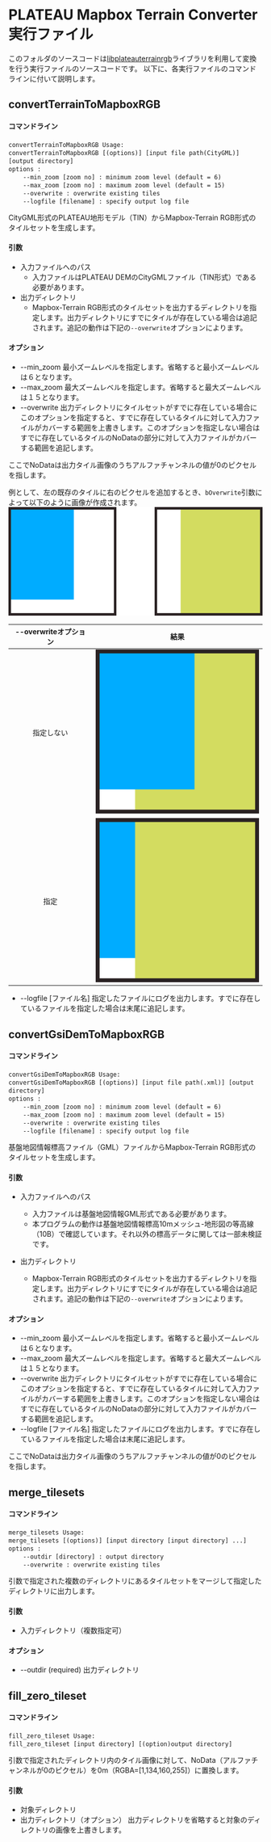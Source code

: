 # PLATEAU Mapbox Terrain Converter実行ファイル

このフォルダのソースコードは[libplateauterrainrgb](https://github.com/pacificspatial/plateau-mb-terrain-converter/tree/main/libplateauterrainrgb)ライブラリを利用して変換を行う実行ファイルのソースコードです。
以下に、各実行ファイルのコマンドラインに付いて説明します。

## convertTerrainToMapboxRGB

#### コマンドライン
```
convertTerrainToMapboxRGB Usage:
convertTerrainToMapboxRGB [(options)] [input file path(CityGML)] [output directory]
options :
    --min_zoom [zoom no] : minimum zoom level (default = 6)
    --max_zoom [zoom no] : maximum zoom level (default = 15)
    --overwrite : overwrite existing tiles
    --logfile [filename] : specify output log file
```
 CityGML形式のPLATEAU地形モデル（TIN）からMapbox-Terrain RGB形式のタイルセットを生成します。

#### 引数
- 入力ファイルへのパス
  - 入力ファイルはPLATEAU DEMのCityGMLファイル（TIN形式）である必要があります。
- 出力ディレクトリ
  - Mapbox-Terrain RGB形式のタイルセットを出力するディレクトリを指定します。出力ディレクトリにすでにタイルが存在している場合は追記されます。追記の動作は下記の`--overwrite`オプションによります。

#### オプション
- --min_zoom
  最小ズームレベルを指定します。省略すると最小ズームレベルは６となります。
- --max_zoom
  最大ズームレベルを指定します。省略すると最大ズームレベルは１５となります。
- --overwrite
  出力ディレクトリにタイルセットがすでに存在している場合にこのオプションを指定すると、すでに存在しているタイルに対して入力ファイルがカバーする範囲を上書きします。このオプションを指定しない場合はすでに存在しているタイルのNoDataの部分に対して入力ファイルがカバーする範囲を追記します。

ここでNoDataは出力タイル画像のうちアルファチャンネルの値が0のピクセルを指します。

例として、左の既存のタイルに右のピクセルを追加するとき、`bOverwrite`引数によって以下のように画像が作成されます。
![orig image](../img/orig_tile.png)

| --overwriteオプション |                 結果                 |
| :-------------------: | :----------------------------------: |
|      指定しない       | ![false](../img/overwrite-false.png) |
|         指定          |  ![true](../img/overwrite-true.png)  |


- --logfile [ファイル名]
  指定したファイルにログを出力します。すでに存在しているファイルを指定した場合は末尾に追記します。

## convertGsiDemToMapboxRGB

#### コマンドライン
```
convertGsiDemToMapboxRGB Usage:
convertGsiDemToMapboxRGB [(options)] [input file path(.xml)] [output directory]
options :
    --min_zoom [zoom no] : minimum zoom level (default = 6)
    --max_zoom [zoom no] : maximum zoom level (default = 15)
    --overwrite : overwrite existing tiles
    --logfile [filename] : specify output log file
```
基盤地図情報標高ファイル（GML）ファイルからMapbox-Terrain RGB形式のタイルセットを生成します。

#### 引数
- 入力ファイルへのパス
  - 入力ファイルは基盤地図情報GML形式である必要があります。
  - 本プログラムの動作は基盤地図情報標高10mメッシュ-地形図の等高線（10B）で確認しています。それ以外の標高データに関しては一部未検証です。

- 出力ディレクトリ
  - Mapbox-Terrain RGB形式のタイルセットを出力するディレクトリを指定します。出力ディレクトリにすでにタイルが存在している場合は追記されます。追記の動作は下記の`--overwrite`オプションによります。

#### オプション
- --min_zoom
  最小ズームレベルを指定します。省略すると最小ズームレベルは６となります。
- --max_zoom
  最大ズームレベルを指定します。省略すると最大ズームレベルは１５となります。
- --overwrite
  出力ディレクトリにタイルセットがすでに存在している場合にこのオプションを指定すると、すでに存在しているタイルに対して入力ファイルがカバーする範囲を上書きします。このオプションを指定しない場合はすでに存在しているタイルのNoDataの部分に対して入力ファイルがカバーする範囲を追記します。
- --logfile [ファイル名]
  指定したファイルにログを出力します。すでに存在しているファイルを指定した場合は末尾に追記します。

ここでNoDataは出力タイル画像のうちアルファチャンネルの値が0のピクセルを指します。

## merge_tilesets

#### コマンドライン
```
merge_tilesets Usage:
merge_tilesets [(options)] [input directory [input directory] ...]
options :
    --outdir [directory] : output directory
    --overwrite : overwrite existing tiles
```

引数で指定された複数のディレクトリにあるタイルセットをマージして指定したディレクトリに出力します。

#### 引数
- 入力ディレクトリ（複数指定可）

#### オプション
- --outdir (required)
  出力ディレクトリ

## fill_zero_tileset

#### コマンドライン
```
fill_zero_tileset Usage:
fill_zero_tileset [input directory] [(option)output directory]
```
引数で指定されたディレクトリ内のタイル画像に対して、NoData（アルファチャンネルが0のピクセル）を0m（RGBA=[1,134,160,255]）に置換します。

#### 引数
- 対象ディレクトリ
- 出力ディレクトリ（オプション）
  出力ディレクトリを省略すると対象のディレクトリの画像を上書きします。
